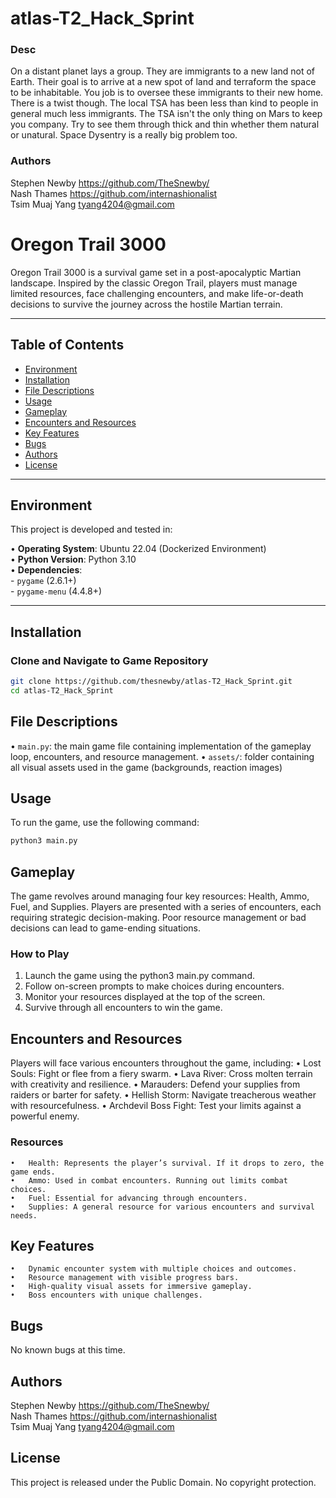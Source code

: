 # atlas-T2_Hack_Sprint
### Desc
On a distant planet lays a group. They are immigrants to a new land not of Earth. Their goal is to arrive at a new spot of land and terraform the space to be inhabitable. You job is to oversee these immigrants to their new home. There is a twist though. The local TSA has been less than kind to people in general much less immigrants. The TSA isn't the only thing on Mars to keep you company. Try to see them through thick and thin whether them natural or unatural. Space Dysentry is a really big problem too.
### Authors
Stephen Newby <https://github.com/TheSnewby/><br>
Nash Thames <https://github.com/internashionalist><br>
Tsim Muaj Yang <tyang4204@gmail.com>



# Oregon Trail 3000

Oregon Trail 3000 is a survival game set in a post-apocalyptic Martian landscape. Inspired by the classic Oregon Trail, players must manage limited resources, face challenging encounters, and make life-or-death decisions to survive the journey across the hostile Martian terrain.

---

## Table of Contents

- [Environment](#environment)
- [Installation](#installation)
- [File Descriptions](#file-descriptions)
- [Usage](#usage)
- [Gameplay](#gameplay)
- [Encounters and Resources](#encounters-and-resources)
- [Key Features](#key-features)
- [Bugs](#bugs)
- [Authors](#authors)
- [License](#license)

---

## Environment

This project is developed and tested in:

  •	**Operating System**: Ubuntu 22.04 (Dockerized Environment)<br>
  •	**Python Version**: Python 3.10<br>
  •	**Dependencies**:<br>
    - `pygame` (2.6.1+)<br>
    - `pygame-menu` (4.4.8+)

---

## Installation

### Clone and Navigate to Game Repository

```bash
git clone https://github.com/thesnewby/atlas-T2_Hack_Sprint.git
cd atlas-T2_Hack_Sprint
```

## File Descriptions

  •	`main.py`: the main game file containing implementation of the gameplay loop, encounters, and resource management.
  •	`assets/`: folder containing all visual assets used in the game (backgrounds, reaction images)

## Usage

To run the game, use the following command:

```bash
python3 main.py
```

## Gameplay

The game revolves around managing four key resources: Health, Ammo, Fuel, and Supplies. Players are presented with a series of encounters, each requiring strategic decision-making. Poor resource management or bad decisions can lead to game-ending situations.

### How to Play

1.	Launch the game using the python3 main.py command.
2.	Follow on-screen prompts to make choices during encounters.
3.	Monitor your resources displayed at the top of the screen.
4.	Survive through all encounters to win the game.

## Encounters and Resources

Players will face various encounters throughout the game, including:
	•	Lost Souls: Fight or flee from a fiery swarm.
	•	Lava River: Cross molten terrain with creativity and resilience.
	•	Marauders: Defend your supplies from raiders or barter for safety.
	•	Hellish Storm: Navigate treacherous weather with resourcefulness.
	•	Archdevil Boss Fight: Test your limits against a powerful enemy.

### Resources

	•	Health: Represents the player’s survival. If it drops to zero, the game ends.
	•	Ammo: Used in combat encounters. Running out limits combat choices.
	•	Fuel: Essential for advancing through encounters.
	•	Supplies: A general resource for various encounters and survival needs.

## Key Features

	•	Dynamic encounter system with multiple choices and outcomes.
	•	Resource management with visible progress bars.
	•	High-quality visual assets for immersive gameplay.
	•	Boss encounters with unique challenges.

## Bugs

No known bugs at this time.

## Authors

Stephen Newby <https://github.com/TheSnewby/><br>
Nash Thames <https://github.com/internashionalist><br>
Tsim Muaj Yang <tyang4204@gmail.com>

## License

This project is released under the Public Domain. No copyright protection.
